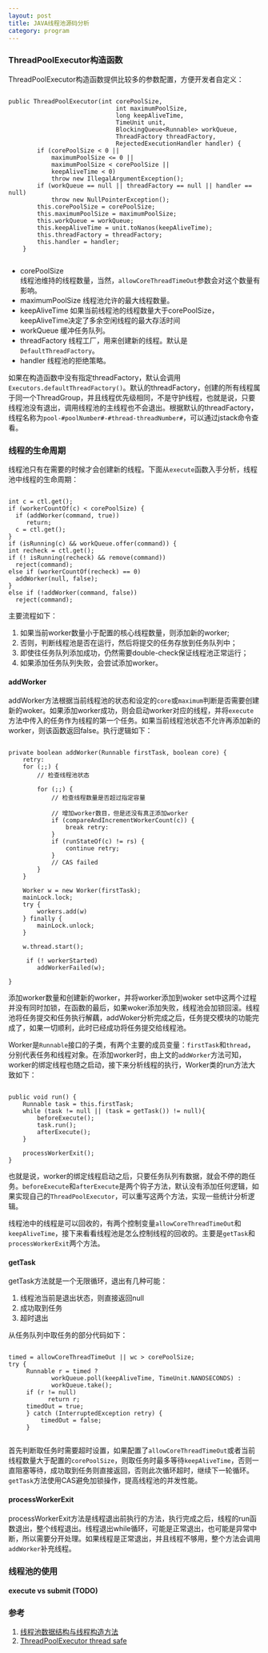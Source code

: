 ```yaml
---
layout: post
title: JAVA线程池源码分析
category: program
---
```


### ThreadPoolExecutor构造函数

ThreadPoolExecutor构造函数提供比较多的参数配置，方便开发者自定义：

~~~~~

public ThreadPoolExecutor(int corePoolSize,
                              int maximumPoolSize,
                              long keepAliveTime,
                              TimeUnit unit,
                              BlockingQueue<Runnable> workQueue,
                              ThreadFactory threadFactory,
                              RejectedExecutionHandler handler) {
        if (corePoolSize < 0 ||
            maximumPoolSize <= 0 ||
            maximumPoolSize < corePoolSize ||
            keepAliveTime < 0)
            throw new IllegalArgumentException();
        if (workQueue == null || threadFactory == null || handler == null)
            throw new NullPointerException();
        this.corePoolSize = corePoolSize;
        this.maximumPoolSize = maximumPoolSize;
        this.workQueue = workQueue;
        this.keepAliveTime = unit.toNanos(keepAliveTime);
        this.threadFactory = threadFactory;
        this.handler = handler;
    }
    
~~~~~

* corePoolSize  
线程池维持的线程数量，当然，`allowCoreThreadTimeOut`参数会对这个数量有影响。
* maximumPoolSize
线程池允许的最大线程数量。
* keepAliveTime
如果当前线程池的线程数量大于corePoolSize，keepAliveTime决定了多余空闲线程的最大存活时间
* workQueue
缓冲任务队列。
* threadFactory
线程工厂，用来创建新的线程。默认是`DefaultThreadFactory`。
* handler
线程池的拒绝策略。

如果在构造函数中没有指定threadFactory，默认会调用`Executors.defaultThreadFactory()`。默认的threadFactory，创建的所有线程属于同一个ThreadGroup，并且线程优先级相同，不是守护线程，也就是说，只要线程池没有退出，调用线程池的主线程也不会退出。根据默认的threadFactory，线程名称为`pool-#poolNumber#-#thread-threadNumber#`，可以通过jstack命令查看。

### 线程的生命周期

线程池只有在需要的时候才会创建新的线程。下面从`execute`函数入手分析，线程池中线程的生命周期：

~~~~

int c = ctl.get();
if (workerCountOf(c) < corePoolSize) {
  if (addWorker(command, true))
     return;
  c = ctl.get();
}
if (isRunning(c) && workQueue.offer(command)) {
int recheck = ctl.get();
if (! isRunning(recheck) && remove(command))
  reject(command);
else if (workerCountOf(recheck) == 0)
  addWorker(null, false);
}
else if (!addWorker(command, false))
  reject(command);

~~~~

主要流程如下：  
1. 如果当前worker数量小于配置的核心线程数量，则添加新的worker;  
2. 否则，判断线程池是否在运行，然后将提交的任务存放到任务队列中；  
3. 即使往任务队列添加成功，仍然需要double-check保证线程池正常运行；  
4. 如果添加任务队列失败，会尝试添加worker。  

#### addWorker

addWorker方法根据当前线程池的状态和设定的`core`或`maximum`判断是否需要创建新的woker。如果添加worker成功，则会启动worker对应的线程，并将`execute`方法中传入的任务作为线程的第一个任务。如果当前线程池状态不允许再添加新的worker，则该函数返回false。执行逻辑如下：

~~~~

private boolean addWorker(Runnable firstTask, boolean core) {
	retry:
	for (;;) {
		// 检查线程池状态
		
		for (;;) {
			// 检查线程数量是否超过指定容量
			
			// 增加worker数目，但是还没有真正添加worker
			if (compareAndIncrementWorkerCount(c)) {
				break retry:
			}
			if (runStateOf(c) != rs) {
				continue retry;
			}
			// CAS failed
		}
	}
	
	Worker w = new Worker(firstTask);
	mainLock.lock;
	try {
		workers.add(w)
	} finally {
		mainLock.unlock;
	}
	
	w.thread.start();
	
	 if (! workerStarted)
        addWorkerFailed(w);
	
}

~~~~

添加worker数量和创建新的worker，并将worker添加到woker set中这两个过程并没有同时加锁，在函数的最后，如果woker添加失败，线程池会加锁回滚。线程池将任务提交和任务执行解藕，addWoker分析完成之后，任务提交模块的功能完成了，如果一切顺利，此时已经成功将任务提交给线程池。

Worker是`Runnable`接口的子类，有两个主要的成员变量：`firstTask`和`thread`，分别代表任务和线程对象。在添加worker时，由上文的`addWorker`方法可知，worker的绑定线程也随之启动，接下来分析线程的执行，Worker类的run方法大致如下： 

~~~~

public void run() {
	Runnable task = this.firstTask;
	while (task != null || (task = getTask()) != null){
		beforeExecute();
		task.run();
		afterExecute();
	}
	
	processWorkerExit();
}

~~~~

也就是说，worker的绑定线程启动之后，只要任务队列有数据，就会不停的跑任务。`beforeExecute`和`afterExecute`是两个钩子方法，默认没有添加任何逻辑，如果实现自己的`ThreadPoolExecutor`，可以重写这两个方法，实现一些统计分析逻辑。

线程池中的线程是可以回收的，有两个控制变量`allowCoreThreadTimeOut`和`keepAliveTime`，接下来看看线程池是怎么控制线程的回收的。主要是`getTask`和`processWorkerExit`两个方法。

#### getTask

getTask方法就是一个无限循环，退出有几种可能：  
1. 线程池当前是退出状态，则直接返回null  
2. 成功取到任务  
3. 超时退出  
  
从任务队列中取任务的部分代码如下：

~~~~

timed = allowCoreThreadTimeOut || wc > corePoolSize;
try {
     Runnable r = timed ?
            workQueue.poll(keepAliveTime, TimeUnit.NANOSECONDS) :
            workQueue.take();
     if (r != null)
           return r;
     timedOut = true;
     } catch (InterruptedException retry) {
         timedOut = false;
     }
     
~~~~  

首先判断取任务时需要超时设置，如果配置了`allowCoreThreadTimeOut`或者当前线程数量大于配置的`corePoolSize`，则取任务时最多等待`keepAliveTime`，否则一直阻塞等待，成功取到任务则直接返回，否则此次循环超时，继续下一轮循环。`getTask`方法使用CAS避免加锁操作，提高线程池的并发性能。

#### processWorkerExit

processWorkerExit方法是线程退出前执行的方法，执行完成之后，线程的run函数退出，整个线程退出。线程退出while循环，可能是正常退出，也可能是异常中断，所以需要分开处理。如果线程是正常退出，并且线程不够用，整个方法会调用`addWorker`补充线程。

### 线程池的使用

#### execute vs submit (TODO)

### 参考  

1. [线程池数据结构与线程构造方法](http://www.blogjava.net/xylz/archive/2011/01/18/343183.html)
1. [ThreadPoolExecutor thread safe](http://stackoverflow.com/questions/1702386/is-threadpoolexecutor-thread-safe)